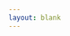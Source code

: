 ```yaml
---
layout: blank
---
```


<canvas id='demnorm-map'></canvas>
<script type="text/javascript" src="{{ site.sourceurl }}/assets/js/charts/map.js" data-canvasid="demnorm-map"  data-source="{{ site.sourceurl }}/assets/data/demnorm-map.json" data-scaleminlabel = "Less" data-scalemaxlabel = "More"></script>
